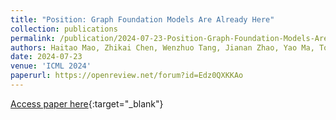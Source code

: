 ```yaml
---
title: "Position: Graph Foundation Models Are Already Here"
collection: publications
permalink: /publication/2024-07-23-Position-Graph-Foundation-Models-Are-Already-Here
authors: Haitao Mao, Zhikai Chen, Wenzhuo Tang, Jianan Zhao, Yao Ma, Tong Zhao, Neil Shah, <b>Mikhail Galkin</b>, Jiliang Tang
date: 2024-07-23
venue: 'ICML 2024'
paperurl: https://openreview.net/forum?id=Edz0QXKKAo
---
```

[Access paper here](https://openreview.net/forum?id=Edz0QXKKAo){:target="_blank"}
